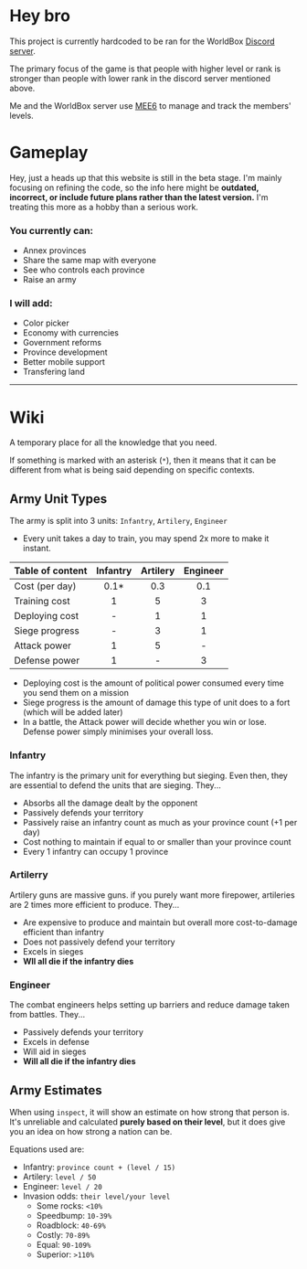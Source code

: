 # Hey bro
This project is currently hardcoded to be ran for the WorldBox [Discord server](https://discord.gg/worldbox). 

The primary focus of the game is that people with higher level or rank is stronger than people with lower rank in the discord server mentioned above.

Me and the WorldBox server use [MEE6](https://mee6.xyz/en/) to manage and track the members' levels.

# Gameplay
Hey, just a heads up that this website is still in the beta stage. I'm mainly focusing on refining the code, so the info here might be **outdated, incorrect, or include future plans rather than the latest version.** I'm treating this more as a hobby than a serious work.

### You currently can:
- Annex provinces
- Share the same map with everyone
- See who controls each province
- Raise an army

### I will add:
- Color picker
- Economy with currencies
- Government reforms
- Province development
- Better mobile support
- Transfering land

--------------------------
# Wiki
A temporary place for all the knowledge that you need.

If something is marked with an asterisk (`*`), then it means that it can be different from what is being said depending on specific contexts.

## Army Unit Types
The army is split into 3 units: `Infantry`, `Artilery`, `Engineer`

- Every unit takes a day to train, you may spend 2x more to make it instant.

| Table of content | Infantry | Artilery | Engineer |
| - | :-: | :-: | :-: | 
| Cost (per day) | 0.1* | 0.3 | 0.1
| Training cost  | 1    | 5 | 3
| Deploying cost | -    | 1 | 1
| Siege progress | -    | 3 | 1
| Attack power   | 1    | 5 | -
| Defense power  | 1    | - | 3

- Deploying cost is the amount of political power consumed every time you send them on a mission
- Siege progress is the amount of damage this type of unit does to a fort (which will be added later)
- In a battle, the Attack power will decide whether you win or lose. Defense power simply minimises your overall loss.

### Infantry
The infantry is the primary unit for everything but sieging. Even then, they are essential to defend the units that are sieging. They...
- Absorbs all the damage dealt by the opponent
- Passively defends your territory
- Passively raise an infantry count as much as your province count (+1 per day)
- Cost nothing to maintain if equal to or smaller than your province count
- Every 1 infantry can occupy 1 province

### Artilerry
Artilery guns are massive guns. if you purely want more firepower, artileries are 2 times more efficient to produce. They...
- Are expensive to produce and maintain but overall more cost-to-damage efficient than infantry
- Does not passively defend your territory
- Excels in sieges
- **Wll all die if the infantry dies**

### Engineer
The combat engineers helps setting up barriers and reduce damage taken from battles. They...
- Passively defends your territory
- Excels in defense
- Will aid in sieges
- **Will all die if the infantry dies**

## Army Estimates
When using `inspect`, it will show an estimate on how strong that person is. 
It's unreliable and calculated **purely based on their level**, but it does give you an idea on how strong a nation can be.

Equations used are:
- Infantry: `province count + (level / 15)`
- Artilery: `level / 50`
- Engineer: `level / 20`
- Invasion odds: `their level/your level`
  - Some rocks: `<10%`
  - Speedbump: `10-39%`
  - Roadblock: `40-69%`
  - Costly: `70-89%`
  - Equal: `90-109%`
  - Superior: `>110%`